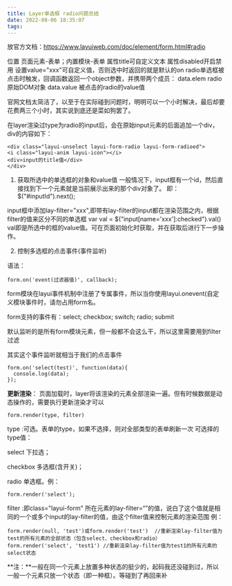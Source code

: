 ```yaml
---
title: Layer单选框 radio问题总结
date: 2022-08-06 18:35:07
tags:
---
```


<!-- more -->

放官方文档：https://www.layuiweb.com/doc/element/form.html#radio

位置 页面元素-表单；内置模块-表单
属性title可自定义文本
属性disabled开启禁用
设置value="xxx"可自定义值，否则选中时返回的就是默认的on
radio单选框被点击时触发，回调函数返回一个object参数，并携带两个成员：
data.elem radio原始DOM对象
data.value 被点击的radio的value值

官网文档太简洁了，以至于在实际碰到问题时，明明可以一个小时解决，最后却要花费两三个小时，其实说到底还是菜如狗罢了。

在layer渲染过type为radio的input后，会在原始input元素的后面追加一个div，div的内容如下：

```
<div class="layui-unselect layui-form-radio layui-form-radioed">
<i class="layui-anim layui-icon"></i>
<div>input的title值</div>
</div>
```

1. 获取所选中的单选框的对象和value值
   一般情况下，input框有一个id，然后直接找到下一个元素就是当前展示出来的那个div对象了。
   即：$("#inputId").next();

input框中添加lay-filter="xxx",即带有lay-filter的input都在渲染范围之内，根据filter的值来区分不同的单选框
var val = $("input[name='xxx']:checked").val()
val即是所选中的框的value值。可在页面初始化时获取，并在获取后进行下一步操作。

 

2. 控制多选框的点击事件(事件监听)

语法：

```
form.on('event(过滤器值)', callback);
```

form模块在layui事件机制中注册了专属事件，所以当你使用layui.onevent(自定义模块事件时，请勿占用form名。

form支持的事件有：select; checkbox; switch; radio; submit

默认监听的是所有form模块元素，但一般都不会这么干，所以这里需要用到filter过滤

其实这个事件监听就相当于我们的点击事件

```
form.on('select(test)', function(data){
  console.log(data);
});
```

**更新渲染**：
页面加载时，layer将该渲染的元素全部渲染一遍。但有时候数据是动态操作的，需要执行更新渲染才可以

```
form.render(type, filter)
```

type :可选。表单的type，如果不选择，则对全部类型的表单刷新一次
可选择的type值：

select 下拉选；

checkbox 多选框(含开关)；

radio 单选框。例：

```
form.render('select');
```

 

filter :即class="layui-form" 所在元素的lay-filter=“”的值，说白了这个值就是相同的一个或多个input的lay-filter的值，由这个filter值来控制元素的渲染范围
例：

```
form.render(null, 'test')或form.render('test')  //重新渲染lay-filter值为test的所有元素的全部状态（包含select、checkbox和radio）
form.render('select', 'test1') //重新渲染lay-filter值为test1的所有元素的select状态
```

**注：**一般在同一个元素上放置多种状态的挺少的，起码我还没碰到过，所以一般一个元素只放一个状态（即一种框）。等碰到了再回来补
